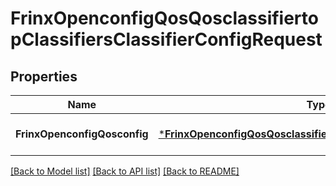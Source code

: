 # FrinxOpenconfigQosQosclassifiertopClassifiersClassifierConfigRequest

## Properties
Name | Type | Description | Notes
------------ | ------------- | ------------- | -------------
**FrinxOpenconfigQosconfig** | [***FrinxOpenconfigQosQosclassifiertopClassifiersClassifierConfig**](frinx.openconfig.qos.qosclassifiertop.classifiers.classifier.Config.md) |  | [optional] [default to null]

[[Back to Model list]](../README.md#documentation-for-models) [[Back to API list]](../README.md#documentation-for-api-endpoints) [[Back to README]](../README.md)


